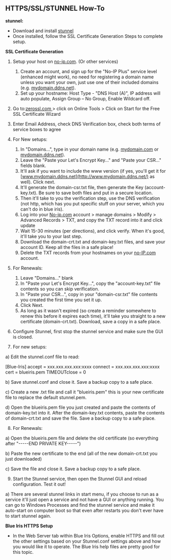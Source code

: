 ## **HTTPS/SSL/STUNNEL How-To**

**stunnel:**

* Download and install [stunnel](https://www.stunnel.org/index.html)
* Once installed, follow the SSL Certificate Generation Steps to complete setup.

**SSL Certificate Generation**

1. Setup your host on [no-ip.com](http://no-ip.com/). (Or other services)
   1. Create an account, and sign up for the "No-IP Plus" service level (enhanced might work), no need for registering a domain name unless you want your own, just use one of their included domains (e.g. [mydomain.ddns.net](http://mydomain.ddns.net/)).
   2. Set up your hostname: Host Type - "DNS Host (A)", IP address will auto populate, Assign Group – No Group, Enable Wildcard off.
2. Go to:[zerossl.com ](http://zerossl.com/) > click on Online Tools > Click on Start for the Free SSL Certificate Wizard
3. Enter Email Address, check DNS Verification box, check both terms of service boxes to agree
4. For New setups:
    1. In "Domains...", type in your domain name (e.g. [mydomain.com](http://mydomain.com/) or [mydomain.ddns.net](http://mydomain.ddns.net/)).
    2. Leave the "Paste your Let's Encrypt Key..." and "Paste your CSR..." fields blank.
    3. It'll ask if you want to include the www version (if yes, you'll get it for [www.mydomain.ddns.net](http://www.mydomain.ddns.net/) as well). Click next.
    4. It'll generate the domain-csr.txt file, then generate the Key (account-key.txt). Be sure to save both files and put in a secure location.
    5. Then it'll take to you the verification step, use the DNS verification (not http, which has you put specific stuff on your server, which you can't do in blue iris).
    6. Log into your [No-ip.com](http://no-ip.com/) account > manage domains > Modify > Advanced Records > TXT, and copy the TXT record into it and click update
    7. Wait 15-30 minutes (per directions), and click verify. When it's good, it'll take you to your last step.
    8. Download the domain-crt.txt and domain-key.txt files, and save your account ID. Keep all the files in a safe place!
    9. Delete the TXT records from your hostnames on your [no-IP.com](http://no-ip.com/) account.
5. For Renewals:
    1. Leave "Domains..." blank
    2. In "Paste your Let's Encrypt Key...", copy the "account-key.txt" file contents so you can skip verification.
    3. In "Paste your CSR...", copy in your "domain-csr.txt" file contents you created the first time you set it up.
    4. Click Next.
    5. As long as it wasn't expired (so create a reminder somewhere to renew this before it expires each time), it'll take you straight to a new certificate (domain-crt.txt). Download, save a copy in a safe place.

6. Configure Stunnel, first stop the stunnel service and make sure the GUI is closed.

7. For new setups:

a) Edit the stunnel.conf file to read:

[Blue-Iris]
accept = xxx.xxx.xxx.xxx:xxxx
connect = xxx.xxx.xxx.xxx:xxxx
cert = blueiris.pem
TIMEOUTclose = 0

b) Save stunnel.conf and close it. Save a backup copy to a safe place.

c) Create a new .txt file and call it "blueiris.pem" this is your new certificate file to replace the default stunnel.pem.

d) Open the blueiris.pem file you just created and paste the contents of domain-key.txt into it. After the domain-key.txt contents, paste the contents of domain-crt.txt and save the file. Save a backup copy to a safe place.

8. For Renewals:

a) Open the blueiris.pem file and delete the old certificate (so everything after "-----END PRIVATE KEY-----")

b) Paste the new certificate to the end (all of the new domain-crt.txt you just downloaded)

c) Save the file and close it. Save a backup copy to a safe place.

9. Start the Stunnel service, then open the Stunnel GUI and reload configuration. Test it out!

a) There are several stunnel links in start menu, if you choose to run as a service it'll just open a service and not have a GUI or anything running.  You can go to Windows Processes and find the stunnel service and make it auto-start on computer boot so that even after restarts you don't ever have to start stunnel again.

**Blue Iris HTTPS Setup**

* In the Web Server tab within Blue Iris Options, enable HTTPS and fill out the other settings based on your Stunnel.conf settings above and how you would like it to operate.  The Blue Iris help files are pretty good for this topic.
